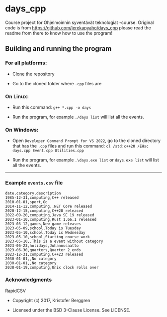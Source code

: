 # days_cpp

Course project for Ohjelmoinnin syventävät teknologiat -course. Original code is from https://github.com/jerekapyaho/days_cpp please read the readme from there to know how to use the program!

## Building and running the program 

### For all platforms:

- Clone the repository

- Go to the cloned folder where ```.cpp``` files are

### On Linux:
- Run this command: ```g++ *.cpp -o days```

- Run the program, for example ```./days list``` will list all the events.

### On Windows: 
- Open ```Developer Command Prompt for VS 2022```, go to the cloned directory that has the ```.cpp``` files and run this command: ```cl /std:c++20 /EHsc days.cpp Event.cpp Utilities.cpp```

- Run the program, for example ```.\days.exe list``` or ```days.exe list```  will list all the events.

---

### Example ```events.csv``` file

```
date,category,description
1985-12-31,computing,C++ released
2010-01-01,sport,Go
2014-11-12,computing,.NET Core released
2020-12-15,computing,C++20 released
2022-09-20,computing,Java SE 19 released
2023-01-10,computing,Rust 1.66.1 released
2023-03-12,games,New game releases
2023-05-09,school,Today is Tuesday
2023-05-10,school,Today is Wednesday
2023-05-10,school,Starting course work
2023-05-10,,This is a event without category
2023-06-23,holidays,Juhannusaatto
2023-06-30,quarters,Quarter 2 ends
2023-12-31,computing,C++23 released
2030-01-01,,No category
2030-01-01,,No category
2038-01-19,computing,Unix clock rolls over
```

### Acknowledgments


RapidCSV

  
- Copyright (c) 2017, Kristofer Berggren

- Licensed under the BSD 3-Clause License. See LICENSE.
